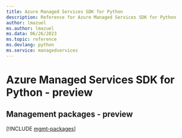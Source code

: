 ```yaml
---
title: Azure Managed Services SDK for Python
description: Reference for Azure Managed Services SDK for Python
author: lmazuel
ms.author: lmazuel
ms.data: 06/26/2023
ms.topic: reference
ms.devlang: python
ms.service: managedservices
---
```

# Azure Managed Services SDK for Python - preview

## Management packages - preview
[!INCLUDE [mgmt-packages](managed-services-mgmt-index.md)]